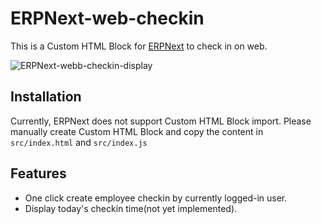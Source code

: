 # ERPNext-web-checkin
This is a Custom HTML Block for [ERPNext](https://github.com/frappe/erpnext) to check in on web.

![ERPNext-webb-checkin-display](https://github.com/kevinju0827/ERPNext-web-checkin/assets/34978224/a560980d-0fac-4717-8826-393b86a012b4)

## Installation

Currently, ERPNext does not support Custom HTML Block import.
Please manually create Custom HTML Block and copy the content in `src/index.html` and `src/index.js`

## Features

* One click create employee checkin by currently logged-in user.
* Display today's checkin time(not yet implemented).
